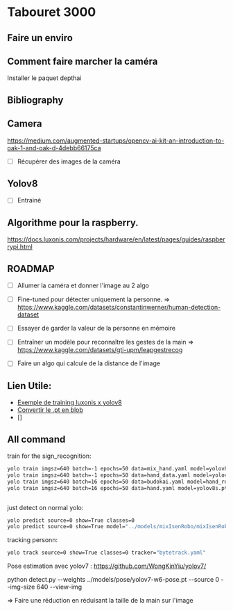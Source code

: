 # Tabouret 3000

## Faire un enviro

## Comment faire marcher la caméra

Installer le paquet depthai

## Bibliography

## Camera
https://medium.com/augmented-startups/opencv-ai-kit-an-introduction-to-oak-1-and-oak-d-4debb66175ca

- [ ] Récupérer des images de la caméra


## Yolov8

- [ ] Entrainé


## Algorithme pour la raspberry.

https://docs.luxonis.com/projects/hardware/en/latest/pages/guides/raspberrypi.html





## ROADMAP

- [ ] Allumer la caméra et donner l'image au 2 algo
- [ ] Fine-tuned pour détecter uniquement la personne. => https://www.kaggle.com/datasets/constantinwerner/human-detection-dataset
- [ ] Essayer de garder la valeur de la personne en mémoire
- [ ] Entraîner un modèle pour reconnaître les gestes de la main => https://www.kaggle.com/datasets/gti-upm/leapgestrecog
- [ ] Faire un algo qui calcule de la distance de l'image


## Lien Utile:

* [Exemple de training luxonis x yolov8](https://github.com/luxonis/depthai-ml-training/blob/master/colab-notebooks/YoloV8_training.ipynb)
* [Convertir le .pt en blob](http://tools.luxonis.com/)
* []



## All command

train for the sign_recognition: 

```bash
yolo train imgsz=640 batch=-1 epochs=50 data=mix_hand.yaml model=yolov8s.pt device=0 cache=ram
yolo train imgsz=640 batch=-1 epochs=50 data=hand_data.yaml model=yolov8s.pt device=0 cache=ram
yolo train imgsz=640 batch=16 epochs=50 data=budokai.yaml model=hand_robo.pt device=0 cache=ram
yolo train imgsz=640 batch=16 epochs=50 data=hand.yaml model=yolov8s.pt device=0 cache=ram



```
just detect on normal yolo:

```bash
yolo predict source=0 show=True classes=0
yolo predict source=0 show=True model="../models/mixIsenRobo/mixIsenRobo.onnx"

```

tracking personn:

```bash
yolo track source=0 show=True classes=0 tracker="bytetrack.yaml"

```

Pose estimation avec yolov7 : https://github.com/WongKinYiu/yolov7/

python detect.py --weights ../models/pose/yolov7-w6-pose.pt --source 0 --img-size 640 --view-img




=> Faire une réduction en réduisant la taille de la main sur l'image






###



